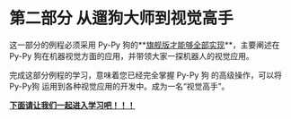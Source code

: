 # 第二部分 从遛狗大师到视觉高手



  这一部分的例程必须采用 Py-Py 狗的**<u>旗舰版才能够全部实现</u>**，主要阐述在 Py-Py 狗在机器视觉方面的应用，并带领大家一探机器人的视觉应用。  



 完成这部分例程的学习，意味着您已经完全掌握 Py-Py 狗 的高级操作，可以将 Py-Py狗 运用到各种视觉应用的开发中。成为一名“视觉高手”。



**<u>下面请让我们一起进入学习吧！！！</u>**